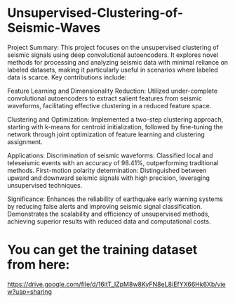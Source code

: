 # Unsupervised-Clustering-of-Seismic-Waves

Project Summary:
This project focuses on the unsupervised clustering of seismic signals using deep convolutional autoencoders. It explores novel methods for processing and analyzing seismic data with minimal reliance on labeled datasets, making it particularly useful in scenarios where labeled data is scarce. Key contributions include:

Feature Learning and Dimensionality Reduction:
Utilized under-complete convolutional autoencoders to extract salient features from seismic waveforms, facilitating effective clustering in a reduced feature space.

Clustering and Optimization:
Implemented a two-step clustering approach, starting with k-means for centroid initialization, followed by fine-tuning the network through joint optimization of feature learning and clustering assignment.

Applications:
Discrimination of seismic waveforms: Classified local and teleseismic events with an accuracy of 98.41%, outperforming traditional methods.
First-motion polarity determination: Distinguished between upward and downward seismic signals with high precision, leveraging unsupervised techniques.

Significance:
Enhances the reliability of earthquake early warning systems by reducing false alerts and improving seismic signal classification.
Demonstrates the scalability and efficiency of unsupervised methods, achieving superior results with reduced data and computational costs.

# You can get the training dataset from here:
https://drive.google.com/file/d/16itT_IZpM8w8KyFN8eL8iEfYX66Hk6Xb/view?usp=sharing
